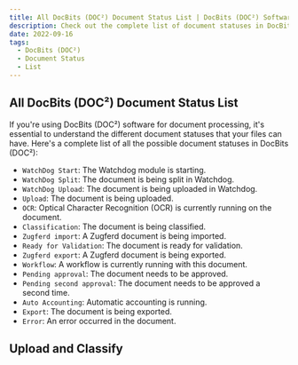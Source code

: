 ```yaml
---
title: All DocBits (DOC²) Document Status List | DocBits (DOC²) Software
description: Check out the complete list of document statuses in DocBits (DOC²) software. From WatchDog start to Error, know what each status means and how it affects your document processing.
date: 2022-09-16
tags:
  - DocBits (DOC²)
  - Document Status
  - List
---
```


## All DocBits (DOC²) Document Status List

If you're using DocBits (DOC²) software for document processing, it's essential to understand the different document statuses that your files can have. Here's a complete list of all the possible document statuses in DocBits (DOC²):

- `WatchDog Start`: The Watchdog module is starting.
- `WatchDog Split`: The document is being split in Watchdog.
- `WatchDog Upload`: The document is being uploaded in Watchdog.
- `Upload`: The document is being uploaded.
- `OCR`: Optical Character Recognition (OCR) is currently running on the document.
- `Classification`: The document is being classified.
- `Zugferd import`: A Zugferd document is being imported.
- `Ready for Validation`: The document is ready for validation.
- `Zugferd export`: A Zugferd document is being exported.
- `Workflow`: A workflow is currently running with this document.
- `Pending approval`: The document needs to be approved.
- `Pending second approval`: The document needs to be approved a second time.
- `Auto Accounting`: Automatic accounting is running.
- `Export`: The document is being exported.
- `Error`: An error occurred in the document.

## Upload and Classify

